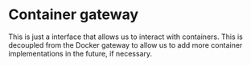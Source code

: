 # Container gateway

This is just a interface that allows us to interact with containers. This is decoupled
from the Docker gateway to allow us to add more container implementations in the future,
if necessary.
